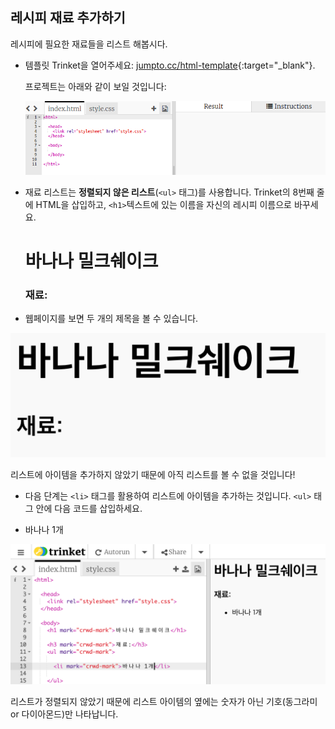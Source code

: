 ## 레시피 재료 추가하기

레시피에 필요한 재료들을 리스트 해봅시다.

+ 템플릿 Trinket을 열어주세요: [jumpto.cc/html-template](http://jumpto.cc/html-template){:target="_blank"}.
    
    프로젝트는 아래와 같이 보일 것입니다:
    
    ![스크린샷](images/recipe-starter.png)

+ 재료 리스트는 **정렬되지 않은 리스트**(`<ul>` 태그)를 사용합니다. Trinket의 8번째 줄에 HTML을 삽입하고, `<h1>`텍스트에 있는 이름을 자신의 레시피 이름으로 바꾸세요.

    <h1>바나나 밀크쉐이크</h1>
    
    <h3>재료:</h3>
    
    <ul>
    
    </ul>
    

+ 웹페이지를 보면 두 개의 제목을 볼 수 있습니다.

![스크린샷](images/recipe-headings.png)

리스트에 아이템을 추가하지 않았기 때문에 아직 리스트를 볼 수 없을 것입니다!

+ 다음 단계는 `<li>` 태그를 활용하여 리스트에 아이템을 추가하는 것입니다. `<ul>` 태그 안에 다음 코드를 삽입하세요.

    <li>바나나 1개</li>
    

![스크린샷](images/recipe-ul.png)

리스트가 정렬되지 않았기 때문에 리스트 아이템의 옆에는 숫자가 아닌 기호(동그라미 or 다이아몬드)만 나타납니다.